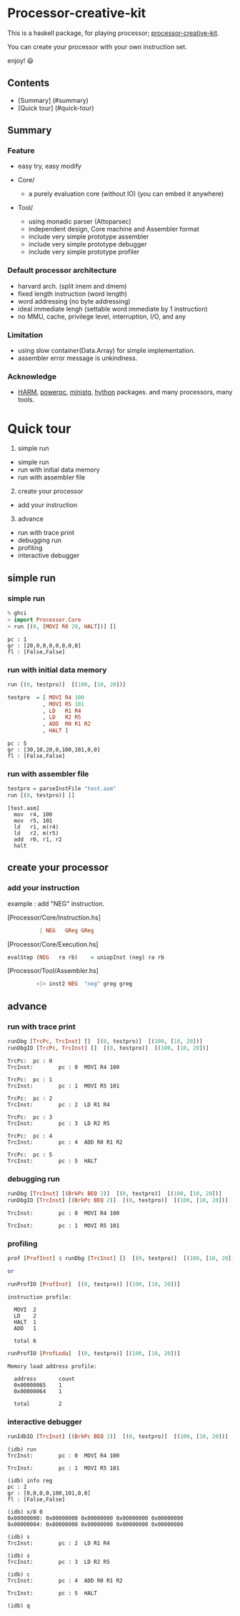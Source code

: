 Processor-creative-kit
======================

This is a haskell package, for playing processor; [processor-creative-kit](https://hackage.haskell.org/package/processor-creative-kit).

You can create your processor with your own instruction set.

enjoy! :smiley:


Contents
--------
  - [Summary] (#summary)
  - [Quick tour] (#quick-tour)


Summary
-------

### Feature
  - easy try, easy modify
  - Core/
    - a purely evaluation core (without IO)  (you can embed it anywhere)

  - Tool/
    - using monadic parser (Attoparsec)
    - independent design, Core machine and Assembler format
    - include very simple prototype assembler
    - include very simple prototype debugger
    - include very simple prototype profiler


### Default processor architecture
  - harvard arch. (split imem and dmem)
  - fixed length instruction (word length)
  - word addressing (no byte addressing)
  - ideal immediate lengh (settable word immediate by 1 instruction)
  - no MMU, cache, privilege level, interruption, I/O, and any


### Limitation
  - using slow container(Data.Array) for simple implementation.
  - assembler error message is unkindness.


### Acknowledge
  - [HARM](https://hackage.haskell.org/package/HARM),
    [powerpc](https://hackage.haskell.org/package/powerpc),
    [ministg](https://hackage.haskell.org/package/ministg),
    [hython](https://github.com/mattgreen/hython) packages.
    and many processors, many tools.


Quick tour
======================

 1. simple run
   - simple run
   - run with initial data memory
   - run with assembler file
 2. create your processor
   - add your instruction
 3. advance
   - run with trace print
   - debugging run
   - profiling
   - interactive debugger


simple run
---------------------

### simple run

```haskell
% ghci
> import Processor.Core
> run [(0, [MOVI R0 20, HALT])] []
```

```
pc : 1
gr : [20,0,0,0,0,0,0,0]
fl : [False,False]
```

### run with initial data memory

```haskell
run [(0, testpro)]  [(100, [10, 20])]

testpro  = [ MOVI R4 100
           , MOVI R5 101
           , LD   R1 R4
           , LD   R2 R5
           , ADD  R0 R1 R2
           , HALT ]
```

```
pc : 5
gr : [30,10,20,0,100,101,0,0]
fl : [False,False]
```


### run with assembler file

```haskell
testpro = parseInstFile "test.asm"
run [(0, testpro)] []
```

```
[test.asm]
  mov  r4, 100
  mov  r5, 101
  ld   r1, m(r4)
  ld   r2, m(r5)
  add  r0, r1, r2
  halt
```


create your processor
---------------------

### add your instruction

example : add "NEG" instruction.

[Processor/Core/Instruction.hs]
```haskell
          | NEG   GReg GReg
```

[Processor/Core/Execution.hs]
```haskell
evalStep (NEG   ra rb)    = uniopInst (neg) ra rb
```

[Processor/Tool/Assembler.hs]
```haskell
         <|> inst2 NEG  "neg" greg greg
```



advance
---------------------

### run with trace print

```haskell
runDbg [TrcPc, TrcInst] []  [(0, testpro)]  [(100, [10, 20])]
runDbgIO [TrcPc, TrcInst] []  [(0, testpro)]  [(100, [10, 20])]
```

```
TrcPc:  pc : 0
TrcInst:        pc : 0  MOVI R4 100

TrcPc:  pc : 1
TrcInst:        pc : 1  MOVI R5 101

TrcPc:  pc : 2
TrcInst:        pc : 2  LD R1 R4

TrcPc:  pc : 3
TrcInst:        pc : 3  LD R2 R5

TrcPc:  pc : 4
TrcInst:        pc : 4  ADD R0 R1 R2

TrcPc:  pc : 5
TrcInst:        pc : 5  HALT
```





### debugging run

```haskell
runDbg [TrcInst] [(BrkPc BEQ 2)]  [(0, testpro)]  [(100, [10, 20])]
runDbgIO [TrcInst] [(BrkPc BEQ 2)]  [(0, testpro)]  [(100, [10, 20])]
```

```
TrcInst:        pc : 0  MOVI R4 100

TrcInst:        pc : 1  MOVI R5 101
```



### profiling

```haskell
prof [ProfInst] $ runDbg [TrcInst] []  [(0, testpro)]  [(100, [10, 20])]

or

runProfIO [ProfInst]  [(0, testpro)] [(100, [10, 20])]
```

```
instruction profile:

  MOVI  2
  LD    2
  HALT  1
  ADD   1

  total 6
```


```haskell
runProfIO [ProfLoda]  [(0, testpro)] [(100, [10, 20])]
```

```
Memory load address profile:

  address       count
  0x00000065    1
  0x00000064    1

  total         2
```



### interactive debugger

```haskell
runIdbIO [TrcInst] [(BrkPc BEQ 2)]  [(0, testpro)]  [(100, [10, 20])]
```

```
(idb) run
TrcInst:        pc : 0  MOVI R4 100

TrcInst:        pc : 1  MOVI R5 101

(idb) info reg
pc : 2
gr : [0,0,0,0,100,101,0,0]
fl : [False,False]

(idb) x/8 0
0x00000000: 0x00000000 0x00000000 0x00000000 0x00000000
0x00000004: 0x00000000 0x00000000 0x00000000 0x00000000

(idb) s
TrcInst:        pc : 2  LD R1 R4

(idb) s
TrcInst:        pc : 3  LD R2 R5

(idb) c
TrcInst:        pc : 4  ADD R0 R1 R2

TrcInst:        pc : 5  HALT

(idb) q
```




